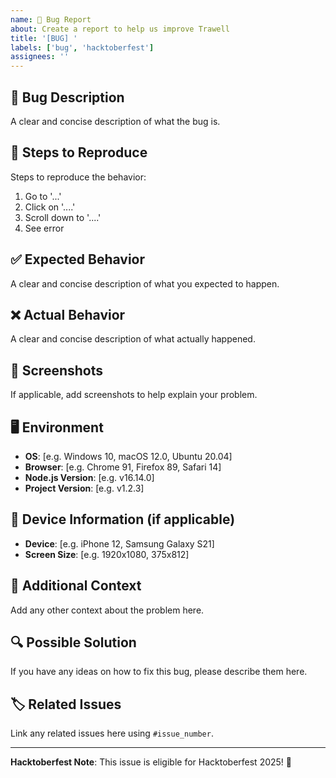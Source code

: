 ```yaml
---
name: 🐛 Bug Report
about: Create a report to help us improve Trawell
title: '[BUG] '
labels: ['bug', 'hacktoberfest']
assignees: ''
---
```


## 🐛 Bug Description
A clear and concise description of what the bug is.

## 🔄 Steps to Reproduce
Steps to reproduce the behavior:
1. Go to '...'
2. Click on '....'
3. Scroll down to '....'
4. See error

## ✅ Expected Behavior
A clear and concise description of what you expected to happen.

## ❌ Actual Behavior
A clear and concise description of what actually happened.

## 📸 Screenshots
If applicable, add screenshots to help explain your problem.

## 🖥️ Environment
- **OS**: [e.g. Windows 10, macOS 12.0, Ubuntu 20.04]
- **Browser**: [e.g. Chrome 91, Firefox 89, Safari 14]
- **Node.js Version**: [e.g. v16.14.0]
- **Project Version**: [e.g. v1.2.3]

## 📱 Device Information (if applicable)
- **Device**: [e.g. iPhone 12, Samsung Galaxy S21]
- **Screen Size**: [e.g. 1920x1080, 375x812]

## 📝 Additional Context
Add any other context about the problem here.

## 🔍 Possible Solution
If you have any ideas on how to fix this bug, please describe them here.

## 🏷️ Related Issues
Link any related issues here using `#issue_number`.

---

**Hacktoberfest Note**: This issue is eligible for Hacktoberfest 2025! 🎉
